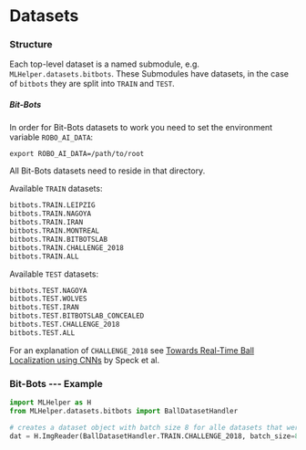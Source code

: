 # Datasets

### Structure

Each top-level dataset is a named submodule, e.g. `MLHelper.datasets.bitbots`. These Submodules have datasets, in the case of `bitbots` they are split into `TRAIN` and `TEST`.

##### Bit-Bots

In order for Bit-Bots datasets to work you need to set the environment variable `ROBO_AI_DATA`:

```export ROBO_AI_DATA=/path/to/root```

All Bit-Bots datasets need to reside in that directory.

Available ``TRAIN`` datasets:

```python
bitbots.TRAIN.LEIPZIG
bitbots.TRAIN.NAGOYA
bitbots.TRAIN.IRAN
bitbots.TRAIN.MONTREAL
bitbots.TRAIN.BITBOTSLAB
bitbots.TRAIN.CHALLENGE_2018
bitbots.TRAIN.ALL
```

Available ``TEST`` datasets:

```python
bitbots.TEST.NAGOYA
bitbots.TEST.WOLVES
bitbots.TEST.IRAN
bitbots.TEST.BITBOTSLAB_CONCEALED
bitbots.TEST.CHALLENGE_2018
bitbots.TEST.ALL
```

For an explanation of `CHALLENGE_2018` see [Towards Real-Time Ball Localization using CNNs](https://robocup.informatik.uni-hamburg.de/wp-content/uploads/2018/06/2018_Speck_Ball_Localization.pdf) by Speck et al.

### Bit-Bots --- Example

```python
import MLHelper as H
from MLHelper.datasets.bitbots import BallDatasetHandler

# creates a dataset object with batch size 8 for alle datasets that were included in 'CHALLENGE 2018'
dat = H.ImgReader(BallDatasetHandler.TRAIN.CHALLENGE_2018, batch_size=8)
```
